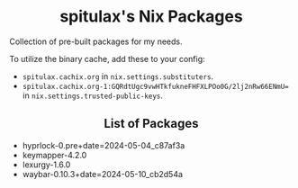 <h1 align="center">spitulax's Nix Packages</h1>

Collection of pre-built packages for my needs.

To utilize the binary cache, add these to your config:
- `spitulax.cachix.org` in `nix.settings.substituters`.
- `spitulax.cachix.org-1:GQRdtUgc9vwHTkfukneFHFXLPOo0G/2lj2nRw66ENmU=` in `nix.settings.trusted-public-keys`.

<h2 align="center">List of Packages</h2>

- hyprlock-0.pre+date=2024-05-04_c87af3a
- keymapper-4.2.0
- lexurgy-1.6.0
- waybar-0.10.3+date=2024-05-10_cb2d54a
